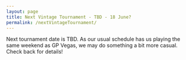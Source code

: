 ```yaml
---
layout: page
title: Next Vintage Tournament - TBD - 18 June?
permalink: /nextVintageTournament/
---
```


Next tournament date is TBD. As our usual schedule has us playing the same weekend as GP Vegas, we may do something a bit more casual. Check back for details!